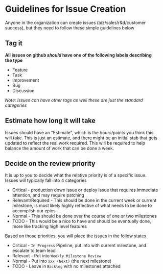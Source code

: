 # Guidelines for Issue Creation

Anyone in the organization can create issues (biz/sales/r&d/customer success), but they need to follow these simple guidelines below

## Tag it

__All issues on github _should_ have one of the following labels describing the type__

* Feature
* Task
* Improvement
* Bug
* Discussion

_Note: Issues can have other tags as well these are just the standard categories_

## Estimate how long it will take

Issues should have an "Estimate", which is the hours/points you think this will take.  This is just an estimate, and there might be an initial stab that gets updated to reflect the real work required.  This will be required to help balance the amount of work that can be done a week.

## Decide on the review priority

It is up to you to decide what the relative priority is of a specific issue.  Issues will typically fall into 4 categories

* Critical - production down issue or deploy issue that requires immediate attention, and may require patching
* Relevant/Required - This should be done in the current week or current milestone, is most likely highly reflective of what needs to be done to accomplish our epics
* Normal - This should be done over the course of one or two milestones
* TODO - This would be a nice to have and should be eventually done, more like tracking high level features

Based on those priorities, you will place the issues in the follow states

* Critical - `In Progress` Pipeline, put into with current milestone, and escalate to team lead
* Relevant - Put into `Weekly Milestone Review`
* Normal - Put into `xxx (Next)` (the next milestone)
* TODO - Leave in `Backlog` with no milestones attached

